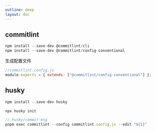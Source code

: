 ```yaml
---
outline: deep
layout: doc
---
```


## commitlint

```js
npm install --save-dev @commitlint/cli
npm install --save-dev @commitlint/config-conventional
```
生成配置文件
```js
//commitlint.config.js
module.exports = { extends: ["@commitlint/config-conventional"] };
```

## husky
```js
npm install --save-dev husky

npx husky init

//.husky/commit-msg
pnpm exec commitlint --config commitlint.config.js --edit "${1}"
```